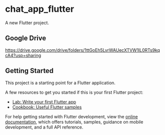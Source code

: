 # chat_app_flutter

A new Flutter project.

## Google Drive
https://drive.google.com/drive/folders/1ttGoEh5LvrWAUecXTVW1lL0RTs9kqcA4?usp=sharing

## Getting Started

This project is a starting point for a Flutter application.

A few resources to get you started if this is your first Flutter project:

- [Lab: Write your first Flutter app](https://docs.flutter.dev/get-started/codelab)
- [Cookbook: Useful Flutter samples](https://docs.flutter.dev/cookbook)

For help getting started with Flutter development, view the
[online documentation](https://docs.flutter.dev/), which offers tutorials,
samples, guidance on mobile development, and a full API reference.
